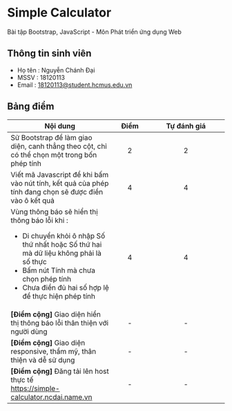 # Simple Calculator

Bài tập Bootstrap, JavaScript - Môn Phát triển ứng dụng Web

## Thông tin sinh viên

- Họ tên : Nguyễn Chánh Đại
- MSSV : 18120113
- Email : 18120113@student.hcmus.edu.vn

## Bảng điểm

| Nội dung | <div style="width: 64px">Điểm</div> | <div style="width: 164px">Tự đánh giá</div> |
|-|:-:|:-:|
| Sử Bootstrap để làm giao diện, canh thẳng theo cột, chỉ có thể chọn một trong bốn phép tính | 2 | 2 |
| Viết mã Javascript để khi bấm vào nút tính, kết quả của phép tính đang chọn sẽ được điền vào ô kết quả | 4 | 4 |
| Vùng thông báo sẽ hiển thị thông báo lỗi khi :<br /><ul><li>Di chuyển khỏi ô nhập Số thứ nhất hoặc Số thứ hai mà dữ liệu không phải là số thực</li><li>Bấm nút Tính mà chưa chọn phép tính</li><li>Chưa điền đủ hai số hợp lệ để thực hiện phép tính</li></ul> | 4 | 4 |
| **[Điểm cộng]** Giao diện hiển thị thông báo lỗi thân thiện với người dùng | - | - |
| **[Điểm cộng]** Giao diện responsive, thẩm mỹ, thân thiện và dễ sử dụng | - | - |
| **[Điểm cộng]** Đăng tải lên host thực tế<br />https://simple-calculator.ncdai.name.vn | - | - |
